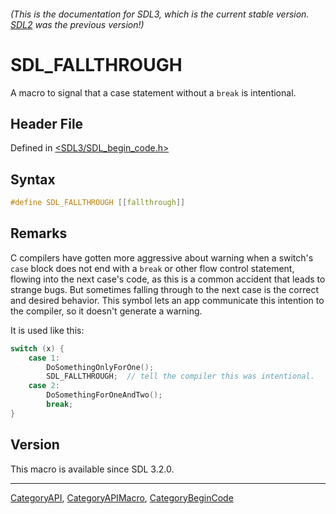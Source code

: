 ###### (This is the documentation for SDL3, which is the current stable version. [SDL2](https://wiki.libsdl.org/SDL2/) was the previous version!)
# SDL_FALLTHROUGH

A macro to signal that a case statement without a `break` is intentional.

## Header File

Defined in [<SDL3/SDL_begin_code.h>](https://github.com/libsdl-org/SDL/blob/main/include/SDL3/SDL_begin_code.h)

## Syntax

```c
#define SDL_FALLTHROUGH [[fallthrough]]
```

## Remarks

C compilers have gotten more aggressive about warning when a switch's
`case` block does not end with a `break` or other flow control statement,
flowing into the next case's code, as this is a common accident that leads
to strange bugs. But sometimes falling through to the next case is the
correct and desired behavior. This symbol lets an app communicate this
intention to the compiler, so it doesn't generate a warning.

It is used like this:

```c
switch (x) {
    case 1:
        DoSomethingOnlyForOne();
        SDL_FALLTHROUGH;  // tell the compiler this was intentional.
    case 2:
        DoSomethingForOneAndTwo();
        break;
}
```

## Version

This macro is available since SDL 3.2.0.

----
[CategoryAPI](CategoryAPI), [CategoryAPIMacro](CategoryAPIMacro), [CategoryBeginCode](CategoryBeginCode)

